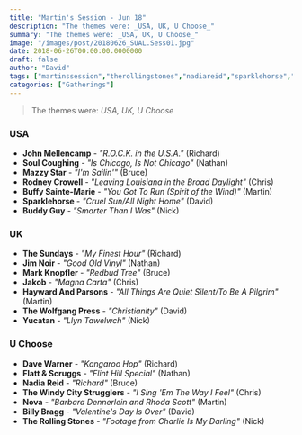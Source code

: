 ```yaml
---
title: "Martin's Session - Jun 18"
description: "The themes were: _USA, UK, U Choose_"
summary: "The themes were: _USA, UK, U Choose_"
image: "/images/post/20180626_SUAL.Sess01.jpg"
date: 2018-06-26T00:00:00.0000000
draft: false
author: "David"
tags: ["martinssession","therollingstones","nadiareid","sparklehorse","mazzystar","thesundays","jakob","jimnoir","rodneycrowell","johnmellencamp","yucatan","buddyguy","davewarner","markknopfler","thewolfgangpress","thewindycitystrugglers","nova","billybragg","soulcoughing","flattandscruggs","buffysainte-marie","haywardandparsons"]
categories: ["Gatherings"]
---
```

> The themes were: _USA, UK, U Choose_
### USA
- **John Mellencamp** - _"R.O.C.K. in the U.S.A."_ (Richard)
- **Soul Coughing** - _"Is Chicago, Is Not Chicago"_ (Nathan)
- **Mazzy Star** - _"I'm Sailin'"_ (Bruce)
- **Rodney Crowell** - _"Leaving Louisiana in the Broad Daylight"_ (Chris)
- **Buffy Sainte-Marie** - _"You Got To Run (Spirit of the Wind)"_ (Martin)
- **Sparklehorse** - _"Cruel Sun/All Night Home"_ (David)
- **Buddy Guy** - _"Smarter Than I Was"_ (Nick)
### UK
- **The Sundays** - _"My Finest Hour"_ (Richard)
- **Jim Noir** - _"Good Old Vinyl"_ (Nathan)
- **Mark Knopfler** - _"Redbud Tree"_ (Bruce)
- **Jakob** - _"Magna Carta"_ (Chris)
- **Hayward And Parsons** - _"All Things Are Quiet Silent/To Be A Pilgrim"_ (Martin)
- **The Wolfgang Press** - _"Christianity"_ (David)
- **Yucatan** - _"Llyn Tawelwch"_ (Nick)
### U Choose
- **Dave Warner** - _"Kangaroo Hop"_ (Richard)
- **Flatt & Scruggs** - _"Flint Hill Special"_ (Nathan)
- **Nadia Reid** - _"Richard"_ (Bruce)
- **The Windy City Strugglers** - _"I Sing 'Em The Way I Feel"_ (Chris)
- **Nova** - _"Barbara Dennerlein and Rhoda Scott"_ (Martin)
- **Billy Bragg** - _"Valentine's Day Is Over"_ (David)
- **The Rolling Stones** - _"Footage from Charlie Is My Darling"_ (Nick)

